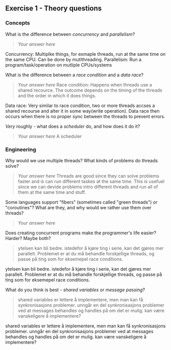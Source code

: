 Exercise 1 - Theory questions
-----------------------------

### Concepts

What is the difference between *concurrency* and *parallelism*?
> *Your answer here*

Concurrency: Multiplke things, for exmaple threads, run at the same time on the same CPU. Can be done by mutlthreading.
Parallelism: Run a program/task/operation on mutliple CPUs/systems 


What is the difference between a *race condition* and a *data race*? 
> *Your answer here* 
Race condition: Happens when threads use a shared recource. The outcome depends on the timing of the threads and the order in which it does things.

Data race: Very similar to race condition, two or more threads accses a shared recourse and alter it in some way(write operation). Data race then occurs when there is no proper sync between the threads to prevent errors. 


 
*Very* roughly - what does a *scheduler* do, and how does it do it?
> *Your answer here* 
A scheduler 


### Engineering

Why would we use multiple threads? What kinds of problems do threads solve?
> *Your answer here*
Threads are good since they can solve problems faster and is can run different taskes at the same time. This is usefuel since we can devide problems intro different threads and run all of them at the same time and stuff.

Some languages support "fibers" (sometimes called "green threads") or "coroutines"? What are they, and why would we rather use them over threads?
> *Your answer here*

Does creating concurrent programs make the programmer's life easier? Harder? Maybe both?
> ytelsen kan bli bedre. istedefor å kjøre ting i serie, kan det gjøres mer parallelt. Problemet er at du må behandle forskjellige threads, og passe på ting som for eksemepel race conditions. 

ytelsen kan bli bedre. istedefor å kjøre ting i serie, kan det gjøres mer parallelt. Problemet er at du må behandle forskjellige threads, og passe på ting som for eksemepel race conditions.

What do you think is best - *shared variables* or *message passing*?
> shared variables er lettere å implementere, men man kan få synkronisasjons problemer.
> unngår en del synkronisasjons problemer ved at messages behandles og handles på om det er mulig.
> kan være vanskeligere å implementere?

shared variables er lettere å implementere, men man kan få synkronisasjons problemer. unngår en del synkronisasjons problemer ved at messages behandles og handles på om det er mulig. kan være vanskeligere å implementere?

